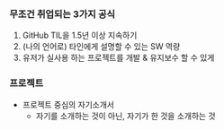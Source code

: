 ### 무조건 취업되는 3가지 공식
1. GitHub TIL을 1.5년 이상 지속하기
2. (나의 언어로) 타인에게 설명할 수 있는 SW 역량
3. 유저가 실사용 하는 프로젝트를 개발 & 유지보수 할 수 있게

### 프로젝트 
- 프로젝트 중심의 자기소개서
    - 자기를 소개하는 것이 아닌, 자기가 한 것을 소개하는 것